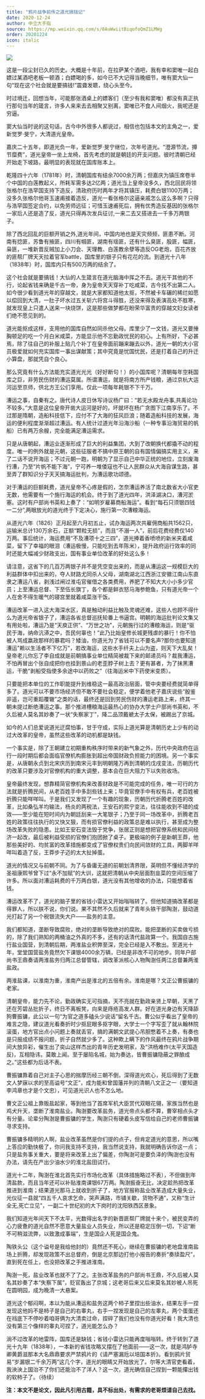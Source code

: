 ```yaml
---
title: "鸦片战争前传之道光搞钱记"
date: 2020-12-24
author: 中立大手指
source: https://mp.weixin.qq.com/s/0AuWwiitBiqofoQmZ1LMWg
order: 20201224
icon: italic
---
```


![](media/bigbigfinger_20201224_00.png)

这是一段尘封已久的历史。大概是十年前，在拉萨某个酒吧，我有幸和窦唯一起白嫖过某酒吧老板一顿酒；白嫖喝的多，如今已不大记得当晚细节，唯有窦大仙一句“现在这个社会就是要搞钱!”震聋发聩，绕心头至今。

时过境迁，回想当年，可能那张酒桌上的嫖客们（至少有我和窦唯）都没有真正执行那句当年的箴言，许多人来来去去相聚又别离，窦唯已不食人间烟火，我呢还是穷逼。

窦大仙当时说的这句话，古今中外很多人都说过，相信也包括本文的主角之一，爱新觉罗·旻宁，大清道光皇帝。

嘉庆二十五年，即道光负一年，爱新觉罗·旻宁继位，次年号道光。“澄源节流，撙节糜费”，道光皇帝一坐上龙椅，首先考虑的就是朝廷的开支问题。彼时清朝已经开始走下坡路，最明显的表现就在国库账本上。

乾隆四十六年（1781年）时，清朝国库有结余7000余万两；但嘉庆为镇压席卷半个中国的白莲教起义，所耗军需多达2亿两；道光当上皇帝没多久，西北回民将领张格尔在浩罕国支持下造反，清政府历时两年才将其镇压，耗费白银1100万两；没多久张格尔他哥玉速甫接着造反，道光一看张格尔这逼亲戚怎么这么多啊？只得与浩罕国签定合约，以免劳师远征；可惜玉速甫死后，拥有优秀造反基因的张格尔一家后人还是造了反，道光只得再次发兵征讨,一来二去又搭进去一千多万两银子。

除了西北回乱的巨额开销之外,道光年间，中国内地也是天灾频频，匪患不断。河南有捻匪，苏鲁有掖匪，四川有帼匪，湖南有瑶匪，还有什么臭匪，股匪，幅匪，枭匪，一堆新晋反贼加上小刀会、天理教、白莲教余孽等造反OG老炮，百花齐放的匪帮厂牌天天拉着官军battle，国库里的银子只有花花的流。到道光十八年（1838年）时，国库内只有500万两的结余了。

这个社会就是要搞钱！大仙的人生箴言在道光脑海中挥之不去。道光干其他的不行，论起省钱来确是千古一帝，身为皇帝天天穿补丁吃咸菜，古今找不出第二人。如今很少看到道光年的穿越文，就是大家都知道他太抠，不然被卡车碾的稀烂如愿以偿回到大清，一肚子坏水过五关斩六将宫斗得胜，还没来得及表演高处不胜寒，就发现皇上只遣人送来一块烧饼，这是那些做梦都在盼荣华富贵的穿越文妇女读者们绝不愿见到的。

道光能抠成这样，支用他的国库自然如同杀他父母。库里少了一文钱，道光又要捶胸顿足的吃一个月白米咸菜，方能显示他不忘勤政忧民的初心。上有所好，下必甚焉，除了往自己的补服上贴几个补丁在皇帝面前蹦来蹦去以外，道光一朝的大小官员极爱就如何充实国库一事出谋献策；其中究竟是忧国忧民，还是打着自己的升迁小算盘，那就凭自个良心。

那么究竟有什么方法能充实道光光光（好好断句！）的小国库呢？清朝每年空耗国库之巨，非劳民伤财的漕运莫属。所谓漕运，就是将南方所产钱粮，通过京杭大运河运至京师，供北方王公们享用。仅此一项每年耗银不下千万。

漕运之事，自秦有之。唐代诗人皮日休写诗议杨广曰：“若无水殿龙舟事,共禹论功不较多。”大意是这位皇帝开凿大运河是好的，坏就坏在杨广贪图下江南享乐了。不过那是隋朝，造船科技低下，应付不了大海的狂风巨浪；随着造船科技的发展，海运的便利程度渐渐超过漕运。有人统计过道光年沿海沙船（一种专事沿海贸易的帆船）已有两万余艘，完全能满足漕运需求。

只是从唐朝起，漕运业逐渐形成了巨大的利益集团，大到了改朝换代都撬不动的程度。唯一的例外就是元朝，这些征服者不搞中原王朝的自有国情偏搞实用主义，来了二话不说开海运；不过元朝一跑，明朝为了显示自己中华正统的地位，立刻废海行漕，乃至“片帆不能下海”，宁可养一堆倭寇也不让人民群众从大海自谋生路，甚至弄了群知识分子天天搞海运批判，为漕运歌功颂德。

对于漕运的巨额耗费，道光皇帝不心疼是假的，怎奈漕运养活了南北数省大小官吏无数，他需要有一个施行海运的机会。终于到了道光四年，洪泽湖决口，漕河淤塞。这时有户部尚书英和上奏了：“如明岁雇募商船海运”。看到“每石只须银四钱一二分”,两眼放光的道光终于下定决心，施行第一次漕粮海运。

从道光六年（1826）正月起至六月初五止，试办海运两次共雇佣商船共1562只，运输米总计130万余石，正额“颗粒无损”，而且“不溺一人”，前后花费经费仅140万两。事后统计，海运费用“不及漕项十之三四”，道光捧着香喷喷的新米夹着咸菜，留下了幸福的眼泪（漕运极慢，只能吃到去年陈米），提升政府运行效率的同时还能大幅减少财政支出，国有事业单位改革的好处这么多！

请注意，这省下的几百万两银子并不是凭空变出来的，而是从漕运这一规模巨大的利益群体中扣出来的，夺人财路尤同杀人父母，湖南湖北江西浙江安徽江南山东直隶之漕运八省，剥浅过闸过淮屯官催借之各类费用，养肥了不知大大小小多少官员；上至漕运总督、下至伍长旗丁，各个都是鲜衣怒马海参鲍鱼，只有道光帝一个人在舍不得生暖气的寝宫里就着咸菜涨干饭。

漕运改革一进入这大海深水区，真是触动利益比触及灵魂还难，这些人也顾不得什么为道光帝省银子了，漕运各省总督巡抚轮番上书逼宫。明朝的海运批判论文集又有用处啦，漕运乃是“天庾正供”、“万世之功”，元朝施行过的漕粮海运，则是“驱民于海，纳命沆漭之中，吾民何辜也！”此乃比始皇修长城更残虐的暴行！你不怕被人骂成嬴政那样的暴君吗？矮油，你道光为了省钱可以不要名声?那你也要知道漕运"赖以生活者不下亿万"，若改海运，这些水手纤夫上山为盗，则天下大乱矣！皇帝老儿你忘了李自成就是前朝搞事业单位精简被裁下来的邮递员吗？裁我漕运，不怕再冒出个张自成把你也挂到景山的老歪脖子树上去？更有甚者，为了抹黑漕运，干脆“剥船受指使多余途中以药败之”（往海运米中下药使米变质）。

只要能把本单位的工作职能提升到维稳这一最高政治层面，管中央要经费就简单得多了。道光可以不要市场经济但不敢不要社会稳定，便学着他老子嘉庆说些“殷鉴非遥，岂可重蹈覆辙”之类的话，最终还是回到劳民伤财的漕运老路上来，终其一朝未提过断绝漕运之事。那个推进槽粮海运最热心的协办大学士户部尚书英和，不久后被人莫名其妙奏了一状“失察家丁”，降二品顶戴褫太子太保，被踢出了京城。

如今的人们总爱说道光迂腐怕事，甘于守成，实际上道光算是清朝历史上少有的动过大改革的皇帝，虽然这些改革的动机都是缺钱。

一个事实是，除了王朝建立初期重构秩序时带来的新气象之外，历代中央政府在运行一段时期后都会面临官僚机构膨胀到超出帝国财政负担能力的困境。另一个事实是，从唐朝永贞到北宋庆历到南宋元丰到明朝隆万再到清朝的戊戌变法，历朝历代的改革只要涉及对官僚机构的重大调整，基本会在巨大阻力下以失败收场。

皇帝最终发现，想靠精简官僚机构来改善财政是不可能完成的任务，唯一可行的方法就是折腾民间，从老百姓手中多刮些钱上来；毕竟官僚手中有权有兵，老百姓被折腾只能咩咩叫。于是我们又发现了一个有趣的现象，历朝历代折腾老百姓的改革，比如桑弘羊均输法，杨炎的两税法，王安石的熙宁变法，往往能收到不错的成效——至少能在短时间内为朝廷刮来一大笔银子；乃至于同一场改革中，折腾老百姓的政策往往执行的又快又狠，而有损官僚利益的政策总是难以执行，甚至成为整场改革失败的隐患。比如王安石变法毁于党争，张居正则是想把官僚系统和民间经济一起改，最后被利益受损的官僚们抱团掀了桌子。更极端的例子是新朝王莽，他那些美好的、均贫富的改革措施都变成了官僚权贵们向民间敛财的工具，两脚羊咩咩叫着造了反，王莽步子迈的太大扯掉蛋。

道光的情况又与前朝不同。为了与昏庸无道的前朝划清界限，英明但不懂经济学的圣祖康熙爷曾下过“永不加赋”的大训，这就把清朝从中央层面割韭菜的空间压缩了许多。所以面对漕运耗费的千万两白银，道光没有其他增收的办法，只能想着省钱。

漕运改革不了，道光的脑子里的省钱小雷达又开始嗡嗡转了。但他知道搞改革都是得罪人，所以朕不说，你们说。果不其然不久后就来了青年头铁干部陶澍，鼓动道光打起了另一个税银流失大户——盐务的主意。

我们都知道，垄断导致腐败，绝对的垄断导致绝对的腐败。能把垄断的买卖做亏损的，除了我们熟知的两桶油之外真的不多，还有的话清代盐政算一个。我国自古施行盐业国营，到清朝后期，两淮盐业积弊至深，完全已经是入不敷出。至道光十年，堂堂国营盐务竟然欠下课银4000余万辆，已经是非改不可的地步。同年户部尚书王鼎奏请两淮盐务归两江总督管辖，调改革派核心人物陶澍任两江总督兼两淮盐政。

两淮盐课，以淮南为重，淮南产出是淮北的五倍有余。淮南是哪？文正公曹振镛的老家。

清朝皇帝，能力先不论，勤政确实无可指摘，天不亮就在勤政亲贤上早朝，天黑了还在芳碧丛批折子，终日不离板凳，向来是痔疮高发人群。好在道光身边有天降舔狗曹振镛，此公以一句“为官之道多磕头少说话”留名千古。曹公似乎看出了皇帝的难言之隐，建议道光看奏折时少抠屁眼多抠字眼，大学士一个字写歪了就从翰林院滚蛋，地方官出点小问题上奏就丢官，搞的满朝文武提心吊胆憋着不上奏，有奏也是只报成绩不报问题，折子自然就少多了。这种欺上瞒下的作风最终在鸦片战争期间大放异彩，催生出了奕山这样杰出的青年历史发明家，及“洪杨难作(太平天国造反)，互相隐讳，莫敢上闻。至于屡陷名城，始为奏达，皆曹振镛隐蔽之罪酿成之。”这些都为后话不表。

曹振镛靠着自己对主子心思的揣摩历经三朝不倒，深得道光欢心，死后得到了无数文人梦寐以求的至高谥号“文正”，成为能和曾国藩并列的清朝八文正之一（要知道李鸿章也才是个文忠），可见道光识人也不怎么地。

曹文正公祖上靠贩盐起家，等到他当了首席军机大臣赏代双眼花翎，家族当然也是鸡犬升天，垄断了淮南盐业。陶澍要改革盐务，道光帝点头都不算，曹宰相点头才有分量。论辈分陶澍是曹振镛的学生，陶澍只有硬着头皮写信给自己的老师曹振镛寻求支持。

曹振镛多精明的人啊，盐业改革虽然是你们提的点子，但肯定道光的意思，所以嘴上答应的勤快极了，你问我支持不支持，我当然说支持，我就明确告诉你这一点；只是盐务事关重大，要是将来改革上出了偏差，你陶澍可是要负泽的!陶澍也没有办法，请先在产出少油水少的淮北盐田试行。

道光十二年，陶澍在淮北首先实行市场化改革（具体措施略过不表），不但做到年清盐款，而且当年还可以补贴淮南课银67万两。陶澍振奋无比，决定趁热把改革推进到淮南；结果道光那马上就收到折子了，地方官报称盐业改革造成大量失业，光仪征一县就“四五千人哀求乞命，哭声满路，市铺关歇，货物不通”，又称“生计全无,死亡立见”，一副二十世纪初的大下岗时的沈阳铁西区景象。

我们知道光年间天下不太平，光数得出名字的新晋匪帮厂牌就十来个，被民变弄的心力疲惫的道光自然不愿意大量盐业人员失业，所以还是稳定压倒一切，下诏“断不可稍滋流弊，以致激成事端”，生是国企人死是国企鬼。

陶铁头公（这个谥号是我给他封的）竟然还不死心，继续在曹振镛的老地盘淮南盐场上折腾，却发现政策不出总督府，倒是北京那边打他小报告的奏折“奏牍盈尺”，直到死在任上，也没把改革之手推进淮南。

陶澍一死，盐业改革也就不了了之。主张改革盐务的户部尚书王鼎，不久后被人莫名其妙奏了本“失察下属”，贬官轰出了京城；这老哥后来又后来莫名其妙被人吊死在圆明园，成为晚清一大悬案。

道光这个郁闷啊，本以为能从漕运和盐务这两个柿子里捏出些油水，结果左手一捏发现这他妈不是柿子是自己的右睾丸，右手一捏发现是自己的左睾丸，两个蛋蛋还在裆底下不停吵着咱哥俩为大清卖过命，捏碎了我们也没有你道光好看！我大清也没有第三个像样的睾丸可捏了，道光能怎么办？

淌不过改革的地雷阵，国库还是缺钱；省钱小雷达只能再度嗡嗡转。终于转到了道光十九年（1838年），一本新的省钱攻略又摆在了他面前——这一次，就是鸿胪寺卿黄爵滋那本大名鼎鼎要求严禁鸦片的《请严塞漏卮以培国本折》。看到鸦片贸易“岁漏银二千余万两”这几个字，道光的眼睛又开始放光了。尔等大清官吏看着，我泱泱上国治不了你们还能治不了洋人？这一次，道光确信自己捏到一颗能攥出钱的软柿子了。（待续）

**注：本文不是论文，因此凡引用古籍，具不标出处，有需求的老哥烦请自己去找。**